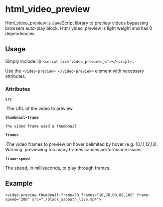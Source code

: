 # html_video_preview

Html_video_preview is JavaScript library to preview videos bypassing browsers auto-play block. Html_video_preview is light weight and has 0 dependencies.



## Usage   

Simply include lib `<script src="video_preview.js"></script>` .

Use the `<video-preview> </video-preview>` element with necessary attributes.

### Attributes 

**`src`**

​	The URL of the video to preview.

**`thumbnail-frame`**

 	The video frame used a thumbnail 

**`frames`**

​	The video frames to preview on hover delimited by hover (e.g. 10,11,12,13). Warning
​	previewing too many frames causes performance issues.

**`frame-speed`**

   The speed, in milliseconds, to play through frames.



## Example

`<video-preview thumbnail-frame=50 frames="10,70,60,80,100" frame-speed="200" src="./black_sabbath_live.mp4">`
